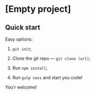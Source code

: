 # [Empty project]


## Quick start

Easy options:


1. `git init`;

2. Clone the git repo — `git clone (url)`;

3. Run `npm install`;

4. Run `gulp sass` and start you code!

You'r welcome!

